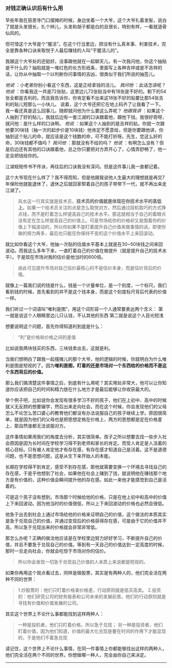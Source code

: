 ### 对钱正确认识后有什么用

早些年我在慈恩寺门口摆摊的时候，身边坐着一个大爷，这个大爷扎着发髻，说白了就是头发很长，扎个辫儿，头发和胡子都是白的且很长，特别有样，一看就道骨仙风的。

但可惜这个大爷是个“腥活”。在这个行当里边，把没有什么真本事、利害技术，完全是靠各种口诀来取悦于人最后赚钱的人叫“干腥活儿的”。

我跟这个大爷处的还挺好。没事跟他就在一起聊天儿，有一次我问他，你这个抽贴是干什么的？抽贴就是一堆红色的长方形纸条，里面写上各种吉祥或是不吉祥的话，让你从中抽取一个以判断你问事情的吉凶，很类似于我们所说的抽签儿。

*他说* ：小老弟你别小看这个东西，这是正经拿钱的活儿。
*我问他* ：此话怎讲呢？
*他说* ：你看我这一共是72张贴，这里边儿72张贴当中有18张是不好的。剩下的54张全都是吉利的。而且我告诉你，你肯定看不出来这18张不好的贴要比那54张吉利的贴儿短那么一小块儿。
说着，这个大爷还把它在地上码齐了让我看了一下。我一看还真是这么回事儿，随即就问他为什么要这么弄呢？
*他跟我讲* ：如果这个人抽到了好的贴儿，我就后边有一套江湖的口诀跟着他，跟他下钱。我很好奇呀，就问他：是什么样的口诀啊。
*他说* ：如果这个人抽到的是吉祥的贴，你就一次跟他要30块钱（抽一次的起步价是10块钱）他肯定不愿意给，但是你要跟他讲，你抽到这个贴儿的命，就应该是这个钱数的命，可不能打折呀。先生，您这么好的命，30块钱都不值吗？
*我问他* ：那就没有不给的吗？
*他说* ：有啊怎么没有？但是后边还有其他的口诀跟着他，总之你只要把对方弄开心了，心情弄舒畅了，他一定会把钱给你的。

江湖规矩传书不传诀，再往后的口诀我没有深问。但是这件事儿我一直都记着。

这个大爷现在什么样了？我不得而知，但是他跟我说他人生最大的理想就是再交7年保险他就能退休了，退休之后就回家帮着自己的孩子带带下一代，就不再出来走江湖了。

>风水这一行其实就是技术员，**技术员的价值就是体现在你技术水平的高低上**。如果一个技术员关注的点是怎么取悦对方，然后通过投机取巧的方式挣点钱，而不是盯着怎么样提高自己的技术水平。那这就相当于自己的着眼点没有定在怎么样提高自己的价值上。可是市场给你的价格却又是围着你的价值上下幅波动的，所以你如果不是盯着提升自己价值来做事情的话，即使你做的努力再多，最后也只能在你保持不变的这个价值水平上来回波动。

就比如你看这个大爷，他抽一次贴的估值水平基本上就是在30~50块钱之间来回波动。而我这么多年下来，一直盯着自己的价值在做提升（就是提升自己的技术水平）。于是现在市场对我的估价是他当时的600倍。

>由此可见提升市场对自己估价最核心的不是估价本身，而是估价背后的价值。

就像上一篇我们说的钱是什么，钱是一个计量单位，是一个刻度，一个标尺。我们看到钱的时候，首先看到的并不是这个钱本身，而是这个刻度标尺背后代表的价值一样。

我们听过一个词语叫“唯利是图”，用这个词形容一个人通常要表达两个含义：
第一就是说这个人眼睛里边儿只认钱，不认其他的东西
第二就是说这个人目光短浅

想要说明这个问题，首先你得知道利到底是什么：
>“利”是价格和价格之间的差值

比如说我两块钱买的东西，三块钱卖出去，这就是利。

当我们想明白了跟我一起摆摊儿的那个大爷，他的逻辑的时候，你就明白为什么唯利是图是短视的了。因为**唯利是图，盯着的还是市场对一个东西给的价格而不是这个东西背后的价值。**

那么我们搞清楚这件事情之后，到底有什么用呢？其实用处非常大，他可以让你知道你应该把自己的时间和精力放在什么地方才是最后能够让你收获最大的。

举个例子吧，比如说你会发现有很多学习不好的孩子，他们在上初中、高中的时候就义无反顾的想要辍学，然后出来走向社会。而在这个时候，你会发现他们的父母怎么不论怎么苦口婆心的教育他们都没有办法说服自己的孩子继续上学。原因很简单，就是因为他们的父母也是把思想定格在价格上，两方的思想都是定在价格差上，那自然谁都无法说服对方。

这件事情如果用我们的角度去分析，其实很简单。孩子之所以想要去找一些步入社会原因是因为长时间在学校学习得不到老师和家长的肯定。而受人肯定是人活着的核心目标。只有被人肯定他才有存在感，有存在感才知道自己是活着。这不是道德问题，也不是思想问题，这是从生下来开始人的本能。

长期在学校得不到肯定，感受不到存在感，那他就需要变换一个环境去寻找自己的存在感，于是乎他想到了社会，如果他在社会上赚到了钱，就说明他在赚钱那个地方是有价值的，这种价值会瞬间提升他的存在感。如此一来他才能感觉到自己是活着的。

可是这个孩子没有想到，市场那个时候给他的价格，只是在他上初中和高中的价值上下来回波动。因为他当时的价值很低，所以上下来回波动的价格也必然会很低。

他急于出去到社会上通过市场给他的价格来证明自己的价值，这个做法的本质其实是急于兑现自己的价值，并通过变现后的价格获得存在感，可是由于它的价值并不高，所以急于兑现出来的价格就会非常非常低。

那怎么办呢？正确的做法他应该是在学校里边努力好好学习，不断提升自己的价值，并且不要急于兑现自己的价值。等到有一天自己的价值达到一定高度的时候，那时一旦走向社会，你就会吃惊于市场对你的估价。

>所以你会发现一切急于兑现自己价值的人本质上来说都是短视的。

如果你再用这个观点看过去，同样是做股票，其实是有两种人的，他们完全活在两种不同的世界：
>1.炒股票的：他们只盯着价格查价格差，行动原则就是低买高卖。
>2.投资的：他们研究公司的财务报表和公司未来的发展前景。他们的行动原则就是寻找有价值和价值发展的公司。

其实这个世界上不论什么事都能找到这样两种人：
>一种是投机者，他们只盯着价格，所以急于兑现；
>另一种是投资者，他们盯着价值，因为他们知道，价值的最大化兑现是要在时间的作用下才能显现的，于是他们不着急兑现



请记住，这个世界上不论什么事情，在同一件事情上你都能够找出这样的两种人，他们完全活在两个不同的世界。你想做哪一种人，完全由你自己来决定。



---------
